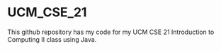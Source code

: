 # UCM_CSE_21
This github repository has my code for my UCM CSE 21 Introduction to Computing II class using Java.
